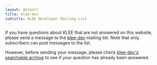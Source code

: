 ```yaml
---
layout: default
title: klee-dev
subtitle: KLEE Developer Mailing List
---
```


If you have questions about KLEE that are not answered on this website, please send a message to the [klee-dev](https://mailman.ic.ac.uk/mailman/listinfo/klee-dev) mailing list.
Note that only subscribers can post messages to the list.

However, before sending your message, please check [klee-dev's searchable archive](http://www.mail-archive.com/klee-dev@imperial.ac.uk/) to see if your question has already been answered.

